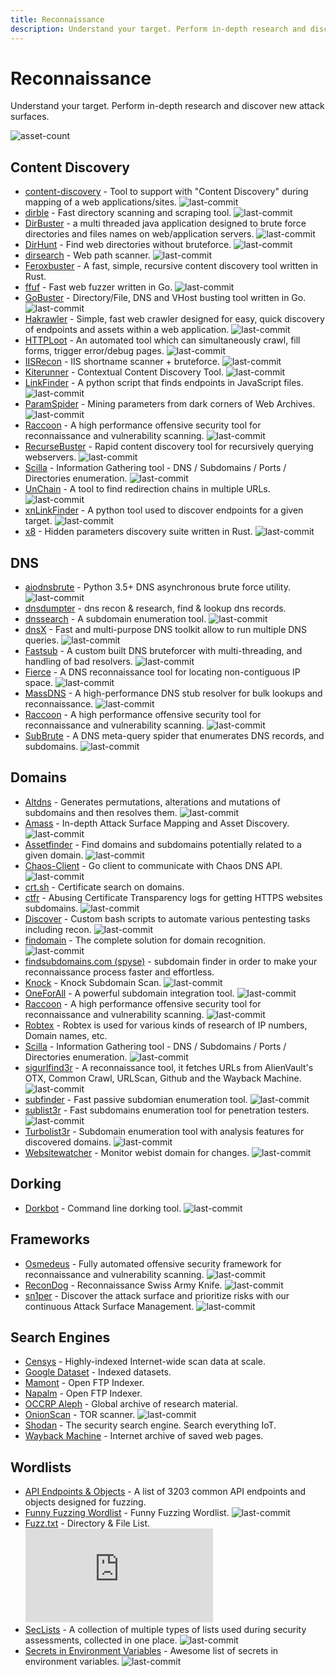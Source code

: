 ```yaml
---
title: Reconnaissance
description: Understand your target. Perform in-depth research and discover new attack surfaces.
---
```


# Reconnaissance

Understand your target. Perform in-depth research and discover new attack surfaces.

![asset-count](https://img.shields.io/badge/Tools%20%26%20Resources%20Available-65-757575?style=for-the-badge)

## Content Discovery

* [content-discovery](https://github.com/eauxfolles/content-discovery) - Tool to support with "Content Discovery" during mapping of a web applications/sites. ![last-commit](https://img.shields.io/github/last-commit/eauxfolles/content-discovery?style=flat)
* [dirble](https://github.com/nccgroup/dirble) - Fast directory scanning and scraping tool. ![last-commit](https://img.shields.io/github/last-commit/nccgroup/dirble?style=flat)
* [DirBuster](https://github.com/KajanM/DirBuster) - a multi threaded java application designed to brute force directories and files names on web/application servers. ![last-commit](https://img.shields.io/github/last-commit/KajanM/DirBuster?style=flat)
* [DirHunt](https://github.com/Nekmo/dirhunt) - Find web directories without bruteforce. ![last-commit](https://img.shields.io/github/last-commit/Nekmo/dirhunt?style=flat)
* [dirsearch](https://github.com/maurosoria/dirsearch) - Web path scanner. ![last-commit](https://img.shields.io/github/last-commit/maurosoria/dirsearch?style=flat)
* [Feroxbuster](https://github.com/epi052/feroxbuster) - A fast, simple, recursive content discovery tool written in Rust. 
* [ffuf](https://github.com/ffuf/ffuf) - Fast web fuzzer written in Go. ![last-commit](https://img.shields.io/github/last-commit/ffuf/ffuf?style=flat)
* [GoBuster](https://github.com/OJ/gobuster) - Directory/File, DNS and VHost busting tool written in Go. ![last-commit](https://img.shields.io/github/last-commit/OJ/gobuster?style=flat)
* [Hakrawler](https://github.com/hakluke/hakrawler) - Simple, fast web crawler designed for easy, quick discovery of endpoints and assets within a web application. ![last-commit](https://img.shields.io/github/last-commit/https://github.com/hakluke/hakrawler?style=flat)
* [HTTPLoot](https://github.com/redhuntlabs/httploot) - An automated tool which can simultaneously crawl, fill forms, trigger error/debug pages. ![last-commit](https://img.shields.io/github/last-commit/https://github.com/redhuntlabs/httploot?style=flat)
* [IISRecon](https://github.com/0xRTH/IISRecon) - IIS shortname scanner + bruteforce. ![last-commit](https://img.shields.io/github/last-commit/https://github.com/0xRTH/IISRecon?style=flat)
* [Kiterunner](https://github.com/assetnote/kiterunner) - Contextual Content Discovery Tool. ![last-commit](https://img.shields.io/github/last-commit/assetnote/kiterunner?style=flat)
* [LinkFinder](https://github.com/GerbenJavado/LinkFinder) - A python script that finds endpoints in JavaScript files. ![last-commit](https://img.shields.io/github/last-commit/GerbenJavado/LinkFinder?style=flat)
* [ParamSpider](https://github.com/devanshbatham/ParamSpider) - Mining parameters from dark corners of Web Archives. ![last-commit](https://img.shields.io/github/last-commit/devanshbatham/ParamSpider?style=flat)
* [Raccoon](https://github.com/evyatarmeged/Raccoon) - A high performance offensive security tool for reconnaissance and vulnerability scanning. ![last-commit](https://img.shields.io/github/last-commit/evyatarmeged/Raccoon?style=flat)
* [RecurseBuster](https://github.com/C-Sto/recursebuster) - Rapid content discovery tool for recursively querying webservers. ![last-commit](https://img.shields.io/github/last-commit/C-Sto/recursebuster?style=flat)
* [Scilla](https://github.com/edoardottt/scilla) - Information Gathering tool - DNS / Subdomains / Ports / Directories enumeration. ![last-commit](https://img.shields.io/github/last-commit/edoardottt/scilla?style=flat)
* [UnChain](https://github.com/redcode-labs/UnChain) - A tool to find redirection chains in multiple URLs. ![last-commit](https://img.shields.io/github/last-commit/redcode-labs/UnChain?style=flat)
* [xnLinkFinder](https://github.com/xnl-h4ck3r/xnLinkFinder) - A python tool used to discover endpoints for a given target. ![last-commit](https://img.shields.io/github/last-commit/xnl-h4ck3r/xnLinkFinder?style=flat)
* [x8](https://github.com/Sh1Yo/x8) - Hidden parameters discovery suite written in Rust. ![last-commit](https://img.shields.io/github/last-commit/Sh1Yo/x8?style=flat)


## DNS

* [aiodnsbrute](https://github.com/blark/aiodnsbrute) - Python 3.5+ DNS asynchronous brute force utility. ![last-commit](https://img.shields.io/github/last-commit/blark/aiodnsbrute?style=flat)
* [dnsdumpter](https://dnsdumpster.com/) - dns recon & research, find & lookup dns records. 
* [dnssearch](https://github.com/evilsocket/dnssearch) - A subdomain enumeration tool. ![last-commit](https://img.shields.io/github/last-commit/evilsocket/dnssearch?style=flat)
* [dnsX](https://github.com/projectdiscovery/dnsx) - Fast and multi-purpose DNS toolkit allow to run multiple DNS queries. ![last-commit](https://img.shields.io/github/last-commit/projectdiscovery/dnsx?style=flat)
* [Fastsub](https://github.com/codingo/fastsub) - A custom built DNS bruteforcer with multi-threading, and handling of bad resolvers. ![last-commit](https://img.shields.io/github/last-commit/codingo/fastsub?style=flat)
* [Fierce](https://github.com/mschwager/fierce) - A DNS reconnaissance tool for locating non-contiguous IP space. ![last-commit](https://img.shields.io/github/last-commit/mschwager/fierce?style=flat)
* [MassDNS](https://github.com/blechschmidt/massdns) - A high-performance DNS stub resolver for bulk lookups and reconnaissance. ![last-commit](https://img.shields.io/github/last-commit/blechschmidt/massdns?style=flat)
* [Raccoon](https://github.com/evyatarmeged/Raccoon) - A high performance offensive security tool for reconnaissance and vulnerability scanning. ![last-commit](https://img.shields.io/github/last-commit/evyatarmeged/Raccoon?style=flat)
* [SubBrute](https://github.com/TheRook/subbrute) - A DNS meta-query spider that enumerates DNS records, and subdomains. ![last-commit](https://img.shields.io/github/last-commit/TheRook/subbrute?style=flat)


## Domains

* [Altdns](https://github.com/infosec-au/altdns) - Generates permutations, alterations and mutations of subdomains and then resolves them. ![last-commit](https://img.shields.io/github/last-commit/infosec-au/altdns?style=flat)
* [Amass](https://github.com/OWASP/Amass) - In-depth Attack Surface Mapping and Asset Discovery. ![last-commit](https://img.shields.io/github/last-commit/OWASP/Amass?style=flat)
* [Assetfinder](https://github.com/tomnomnom/assetfinder) - Find domains and subdomains potentially related to a given domain. ![last-commit](https://img.shields.io/github/last-commit/tomnomnom/assetfinder?style=flat)
* [Chaos-Client](https://github.com/projectdiscovery/chaos-client) - Go client to communicate with Chaos DNS API. ![last-commit](https://img.shields.io/github/last-commit/projectdiscovery/chaos-client?style=flat)
* [crt.sh](https://crt.sh/) - Certificate search on domains. 
* [ctfr](https://github.com/UnaPibaGeek/ctfr) - Abusing Certificate Transparency logs for getting HTTPS websites subdomains. ![last-commit](https://img.shields.io/github/last-commit/UnaPibaGeek/ctfr?style=flat)
* [Discover](https://github.com/leebaird/discover) - Custom bash scripts to automate various pentesting tasks including recon. ![last-commit](https://img.shields.io/github/last-commit/leebaird/discover?style=flat)
* [findomain](https://github.com/Findomain/Findomain) - The complete solution for domain recognition. ![last-commit](https://img.shields.io/github/last-commit/Findomain/Findomain?style=flat)
* [findsubdomains.com (spyse)](https://spyse.com/tools/subdomain-finder) - subdomain finder in order to make your reconnaissance process faster and effortless. 
* [Knock](https://github.com/guelfoweb/knock) - Knock Subdomain Scan. ![last-commit](https://img.shields.io/github/last-commit/guelfoweb/knock?style=flat)
* [OneForAll](https://github.com/shmilylty/OneForAll) - A powerful subdomain integration tool. ![last-commit](https://img.shields.io/github/last-commit/shmilylty/OneForAll?style=flat)
* [Raccoon](https://github.com/evyatarmeged/Raccoon) - A high performance offensive security tool for reconnaissance and vulnerability scanning. ![last-commit](https://img.shields.io/github/last-commit/evyatarmeged/Raccoon?style=flat)
* [Robtex](https://www.robtex.com/) - Robtex is used for various kinds of research of IP numbers, Domain names, etc. 
* [Scilla](https://github.com/edoardottt/scilla) - Information Gathering tool - DNS / Subdomains / Ports / Directories enumeration. ![last-commit](https://img.shields.io/github/last-commit/edoardottt/scilla?style=flat)
* [sigurlfind3r](https://github.com/signedsecurity/sigurlfind3r) - A reconnaissance tool, it fetches URLs from AlienVault's OTX, Common Crawl, URLScan, Github and the Wayback Machine. ![last-commit](https://img.shields.io/github/last-commit/signedsecurity/sigurlfind3r?style=flat)
* [subfinder](https://github.com/projectdiscovery/subfinder) - Fast passive subdomian enumeration tool. ![last-commit](https://img.shields.io/github/last-commit/projectdiscovery/subfinder?style=flat)
* [sublist3r](https://github.com/aboul3la/Sublist3r) - Fast subdomains enumeration tool for penetration testers. ![last-commit](https://img.shields.io/github/last-commit/aboul3la/Sublist3r?style=flat)
* [Turbolist3r](https://github.com/fleetcaptain/Turbolist3r) - Subdomain enumeration tool with analysis features for discovered domains. ![last-commit](https://img.shields.io/github/last-commit/fleetcaptain/Turbolist3r?style=flat)
* [Websitewatcher](https://github.com/firefart/websitewatcher) - Monitor webist domain for changes. ![last-commit](https://img.shields.io/github/last-commit/firefart/websitewatcher?style=flat)

## Dorking

* [Dorkbot](https://github.com/utiso/dorkbot) - Command line dorking tool. ![last-commit](https://img.shields.io/github/last-commit/utiso/dorkbot?style=flat)

## Frameworks

* [Osmedeus](https://github.com/j3ssie/Osmedeus) - Fully automated offensive security framework for reconnaissance and vulnerability scanning. ![last-commit](https://img.shields.io/github/last-commit/kbandla/dpkt?style=flat)
* [ReconDog](https://github.com/s0md3v/ReconDog) - Reconnaissance Swiss Army Knife. ![last-commit](https://img.shields.io/github/last-commit/s0md3v/ReconDog?style=flat)
* [sn1per](https://github.com/1N3/Sn1per) - Discover the attack surface and prioritize risks with our continuous Attack Surface Management. ![last-commit](https://img.shields.io/github/last-commit/1N3/Sn1per?style=flat)

## Search Engines

* [Censys](https://censys.io/) - Highly-indexed Internet-wide scan data at scale. 
* [Google Dataset](https://datasetsearch.research.google.com/) - Indexed datasets. 
* [Mamont](https://www.mmnt.ru/int/) - Open FTP Indexer. 
* [Napalm](https://www.searchftps.net/) - Open FTP Indexer. 
* [OCCRP Aleph](https://data.occrp.org/) - Global archive of research material. 
* [OnionScan](https://github.com/s-rah/onionscan) - TOR scanner. ![last-commit](https://img.shields.io/github/last-commit/s-rah/onionscan?style=flat)
* [Shodan](https://shodan.io) - The security search engine. Search everything IoT. 
* [Wayback Machine](https://archive.org/web/web.php) - Internet archive of saved web pages. 


## Wordlists

* [API Endpoints & Objects](https://gist.github.com/yassineaboukir/8e12adefbd505ef704674ad6ad48743d) - A list of 3203 common API endpoints and objects designed for fuzzing.
* [Funny Fuzzing Wordlist](https://github.com/koaj/ffw-content-discovery) - Funny Fuzzing Wordlist. ![last-commit](https://img.shields.io/github/last-commit/koaj/ffw-content-discovery?style=flat)
* [Fuzz.txt](https://github.com/Bo0oM/fuzz.txt) - Directory & File List. ![last-commit](https://img.shields.io/github/last-commit/Bo0oM/fuzz.txt?style=flat)
* [SecLists](https://github.com/danielmiessler/SecLists) - A collection of multiple types of lists used during security assessments, collected in one place. ![last-commit](https://img.shields.io/github/last-commit/danielmiessler/SecLists?style=flat)
* [Secrets in Environment Variables](https://github.com/Puliczek/awesome-list-of-secrets-in-environment-variables) - Awesome list of secrets in environment variables. ![last-commit](https://img.shields.io/github/last-commit/Puliczek/awesome-list-of-secrets-in-environment-variables?style=flat)

